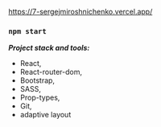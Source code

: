 https://7-sergejmiroshnichenko.vercel.app/

### `npm start`

***Project stack and tools:***

 - React, 
 - React-router-dom, 
 - Bootstrap, 
 - SASS, 
 - Prop-types, 
 - Git, 
 - adaptive layout



